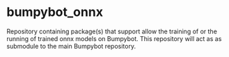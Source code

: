 # bumpybot_onnx
Repository containing package(s) that support allow the training of or the running of trained onnx models on Bumpybot. This repository will act as as submodule to the main Bumpybot repository.
